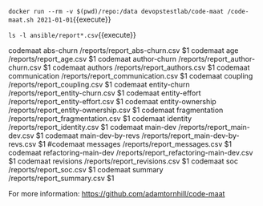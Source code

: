 `docker run --rm -v $(pwd)/repo:/data devopstestlab/code-maat /code-maat.sh 2021-01-01`{{execute}}

`ls -l ansible/report*.csv`{{execute}}

codemaat abs-churn /reports/report_abs-churn.csv $1
codemaat age /reports/report_age.csv $1
codemaat author-churn /reports/report_author-churn.csv $1
codemaat authors /reports/report_authors.csv $1
codemaat communication /reports/report_communication.csv $1
codemaat coupling /reports/report_coupling.csv $1
codemaat entity-churn /reports/report_entity-churn.csv $1
codemaat entity-effort /reports/report_entity-effort.csv $1
codemaat entity-ownership /reports/report_entity-ownership.csv $1
codemaat fragmentation /reports/report_fragmentation.csv $1
codemaat identity /reports/report_identity.csv $1
codemaat main-dev /reports/report_main-dev.csv $1
codemaat main-dev-by-revs /reports/report_main-dev-by-revs.csv $1
#codemaat messages /reports/report_messages.csv $1
codemaat refactoring-main-dev /reports/report_refactoring-main-dev.csv $1
codemaat revisions /reports/report_revisions.csv $1
codemaat soc /reports/report_soc.csv $1
codemaat summary /reports/report_summary.csv $1

For more information: https://github.com/adamtornhill/code-maat

